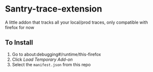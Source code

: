 # Santry-trace-extension
A little addon that tracks all your local/prod traces, only compatible with firefox for now

## To Install
1. Go to about:debugging#/runtime/this-firefox
2. Click *Load Temporary Add-on*
3. Select the `manifest.json` from this repo
